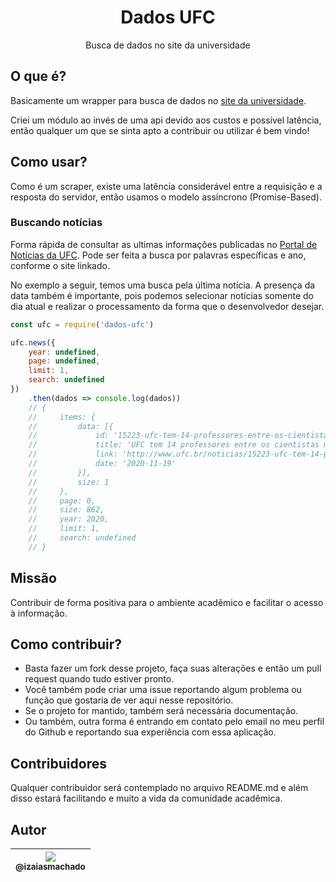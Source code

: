 <h1 align="center">Dados UFC</h1>
<p align="center">
  Busca de dados no site da universidade
</p>

## O que é?
Basicamente um wrapper para busca de dados no [site da universidade](http://ufc.br).

Criei um módulo ao invés de uma api devido aos custos e possível latência, então qualquer um que se sinta apto a contribuir ou utilizar é bem vindo!

## Como usar?
Como é um scraper, existe uma latência considerável entre a requisição e a resposta do servidor, então usamos o modelo assíncrono (Promise-Based).

### Buscando notícias
Forma rápida de consultar as ultimas informações publicadas no [Portal de Notícias da UFC](http://www.ufc.br/noticias). Pode ser feita a busca por palavras específicas e ano, conforme o site linkado.

No exemplo a seguir, temos uma busca pela última notícia. A presença da data também é importante, pois podemos selecionar notícias somente do dia atual e realizar o processamento da forma que o desenvolvedor desejar.
```js
const ufc = require('dados-ufc')

ufc.news({ 
    year: undefined, 
    page: undefined, 
    limit: 1, 
    search: undefined 
})
    .then(dados => console.log(dados))
    // {
    //     items: {
    //         data: [{
    //             id: '15223-ufc-tem-14-professores-entre-os-cientistas-mais-influentes-do-mundo-mostra-estudo-publicado-em-revista-internacional',
    //             title: 'UFC tem 14 professores entre os cientistas mais influentes do mundo, mostra estudo publicado em revista internacional',
    //             link: 'http://www.ufc.br/noticias/15223-ufc-tem-14-professores-entre-os-cientistas-mais-influentes-do-mundo-mostra-estudo-publicado-em-revista-internacional',
    //             date: '2020-11-19'
    //         }],
    //         size: 1
    //     },
    //     page: 0,
    //     size: 862,
    //     year: 2020,
    //     limit: 1,
    //     search: undefined
    // }
```

## Missão
Contribuir de forma positiva para o ambiente acadêmico e facilitar o acesso à informação.

## Como contribuir?
 - Basta fazer um fork desse projeto, faça suas alterações e então um pull request quando tudo estiver pronto.
 - Você também pode criar uma issue reportando algum problema ou função que gostaria de ver aqui nesse repositório.
 - Se o projeto for mantido, também será necessária documentação.
 - Ou também, outra forma é entrando em contato pelo email no meu perfil do Github e reportando sua experiência com essa aplicação.

## Contribuidores
Qualquer contribuidor será contemplado no arquivo README.md e além disso estará facilitando e muito a vida da comunidade acadêmica.

## Autor

| [<img src="https://avatars1.githubusercontent.com/u/47287096?s=115&u=90cfa870096b9740b7396f9bbe4c34f1a7007055&v=4"><br><sub>@izaiasmachado</sub>](https://github.com/izaiasmachado) |
| :---: |
